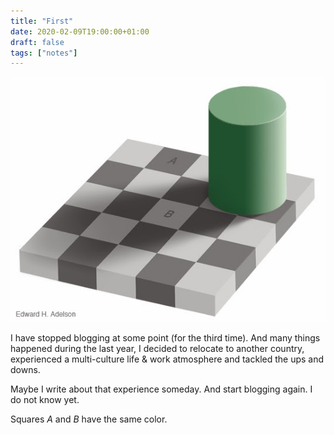 ```yaml
---
title: "First"
date: 2020-02-09T19:00:00+01:00
draft: false
tags: ["notes"]
---
```


![alt text](/images/logo.png "Agile In Practice")

I have stopped blogging at some point (for the third time). And many things happened during the last year, I decided to relocate to another country, experienced a multi-culture life & work atmosphere and tackled the ups and downs.

Maybe I write about that experience someday. And start blogging again. I do not know yet.

Squares _A_ and _B_ have the same color.
